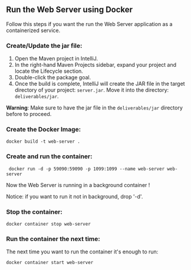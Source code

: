 ## Run the Web Server using Docker
Follow this steps if you want the run the Web Server application as a containerized service.
### Create/Update the jar file:
1. Open the Maven project in IntelliJ.
2. In the right-hand Maven Projects sidebar, expand your project and locate the Lifecycle section. 
3. Double-click the package goal.
4. Once the build is complete, IntelliJ will create the JAR file in the target directory of your project: ```server.jar```. Move it into the directory: ```deliverables/jar```.

**Warning**: Make sure to have the jar file in the ```deliverables/jar``` directory before to proceed.

### Create the Docker Image:
```
docker build -t web-server .
```
### Create and run the container:
```
 docker run -d -p 59090:59090 -p 1099:1099 --name web-server web-server
```
Now the Web Server is running in a background container !

Notice: if you want to run it not in background, drop '-d'.

### Stop the container:
```
docker container stop web-server
```
### Run the container the next time:
The next time you want to run the container it's enough to run:
```
docker container start web-server
```